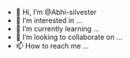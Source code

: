 - 👋 Hi, I’m @Abhi-silvester
- 👀 I’m interested in ...
- 🌱 I’m currently learning ...
- 💞️ I’m looking to collaborate on ...
- 📫 How to reach me ...

<!---
Abhi-silvester/Abhi-silvester is a ✨ special ✨ repository because its `README.md` (this file) appears on your GitHub profile.
You can click the Preview link to take a look at your changes.
--->
